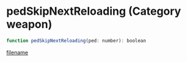 # pedSkipNextReloading (Category weapon)

```js
function pedSkipNextReloading(ped: number): boolean
```

[filename](pedSkipNextReloading_m.md ':include')